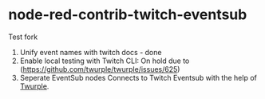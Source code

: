 


# node-red-contrib-twitch-eventsub


Test fork
1. Unify event names with twitch docs - done
2. Enable local testing with Twitch CLI: On hold due to (https://github.com/twurple/twurple/issues/625)
3. Seperate EventSub nodes
Connects to Twitch Eventsub with the help of [Twurple](https://www.npmjs.com/package/@twurple/api).


